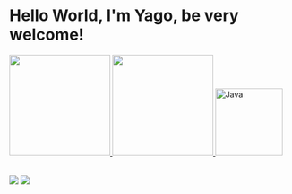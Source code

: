 # Hello World, I'm Yago, be very welcome!

<table>
  <a href="https://github.com/Dim1trx">
  <img height="180em" src="https://github-readme-stats.vercel.app/api?username=dim1trx&show_icons=true&theme=tokyonight&include_all_commits=true&count_private=true"/>
  <img height="180em" src="https://github-readme-stats.vercel.app/api/top-langs/?username=dim1trx&layout=compact&langs_count=6&theme=tokyonight"/>
  <img src="https://th.bing.com/th?id=OIP.28qn7TW4SHAJOZ-abTG1hQHaHb&w=249&h=250&c=8&rs=1&qlt=90&o=6&pid=3.1&rm=2" width="120" alt="Java">
</table>

<div> 
  <a href = "mailto: y.rodr1gues0811@outlook.com"><img src="https://img.shields.io/badge/-Gmail-%23333?style=for-the-badge&logo=gmail&logoColor=white" target="_blank"></a>
  <a href="https://www.linkedin.com/in/yago-rodrigues-35529025b/" target="_blank"><img src="https://img.shields.io/badge/-LinkedIn-%230077B5?style=for-the-badge&logo=linkedin&logoColor=white" target="_blank"></a> 
</div>
